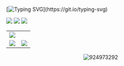 [![Typing SVG](https://readme-typing-svg.herokuapp.com?color=%2336BCF7&center=true&vCenter=true&width=900&lines=Hi+there+👋,+I+am+Yuhao+Wang.;+Welcome+to+My+Github!;+I'm+interested+in+Multi-modal+learning!;+Feel+free+to+ask+me+any+questions!)](https://git.io/typing-svg)
 
[![](https://img.shields.io/badge/Homepage-blue?style=for-the-badge&logo=edge&logoColor=white)]([https://www.falcary.com/](https://924973292.github.io//))
[![](https://img.shields.io/badge/Google%20Scholar-%234285F4.svg?style=for-the-badge&logo=google-scholar&logoColor=white)]([https://scholar.google.com/citations?user=Thyo5v4AAAAJ&hl=en](https://scholar.google.com/citations?user=WZvjVLkAAAAJ&hl=zh-CN&oi=sra))
[![](https://img.shields.io/github/stars/924973292?style=for-the-badge&logo=github&label=Github%20Stars&labelColor=gray&color=black)](https://github.com/924973292)

<table>
  <tr>
    <td colspan="2"><img src="http://github-profile-summary-cards.vercel.app/api/cards/profile-details?username=924973292&theme=default" border=0></td>
  </tr>
  <tr>
    <td><img src="https://github-readme-stats.vercel.app/api?username=924973292&show_icons=true&icon_color=CE1D2D&hide_title=true" border=0></td>
    <td><img src="https://github-readme-stats.vercel.app/api/top-langs/?username=924973292&layout=compact" border=0></td>
  </tr>
</table>

<p align="center"><img src="https://komarev.com/ghpvc/?username=924973292" alt="924973292" /></p>
